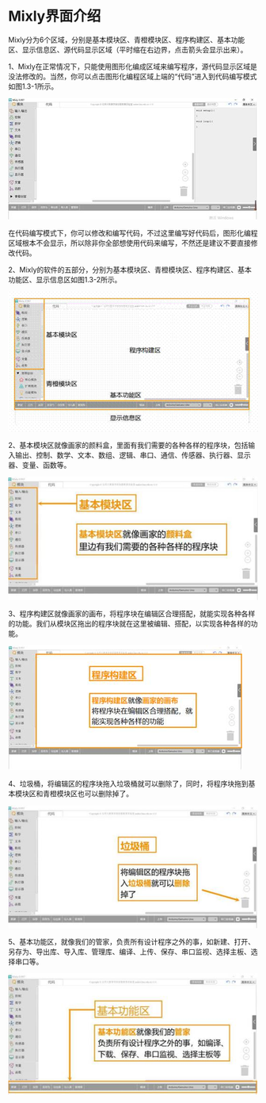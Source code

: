 # Mixly界面介绍

Mixly分为6个区域，分别是基本模块区、青橙模块区、程序构建区、基本功能区、显示信息区、源代码显示区域（平时缩在右边界，点击箭头会显示出来）。

1、Mixly在正常情况下，只能使用图形化编成区域来编写程序，源代码显示区域是没法修改的。当然，你可以点击图形化编程区域上端的“代码”进入到代码编写模式如图1.3-1所示。

![&#x56FE;1.3-1](../../.gitbook/assets/image038.jpg)

在代码编写模式下，你可以修改和编写代码，不过这里编写好代码后，图形化编程区域根本不会显示，所以除非你全部想使用代码来编写，不然还是建议不要直接修改代码。

2、Mixly的软件的五部分，分别为基本模块区、青橙模块区、程序构建区、基本功能区、显示信息区如图1.3-2所示。

![&#x56FE; 1.3-2](../../.gitbook/assets/image040.gif)

2、基本模块区就像画家的颜料盒，里面有我们需要的各种各样的程序块，包括输入输出、控制、数学、文本、数组、逻辑、串口、通信、传感器、执行器、显示器、变量、函数等。

![&#x56FE; 1.3-3](../../.gitbook/assets/image042.jpg)

3、程序构建区就像画家的画布，将程序块在编辑区合理搭配，就能实现各种各样的功能。我们从模块区拖出的程序块就在这里被编辑、搭配，以实现各种各样的功能。

![&#x56FE; 1.3-4](../../.gitbook/assets/image044.jpg)

4、垃圾桶，将编辑区的程序块拖入垃圾桶就可以删除了，同时，将程序块拖到基本模块区和青橙模块区也可以删除掉了。

![&#x56FE; 1.3-5](../../.gitbook/assets/image046.jpg)

5、基本功能区，就像我们的管家，负责所有设计程序之外的事，如新建、打开、另存为、导出库、导入库、管理库、编译、上传、保存、串口监视、选择主板、选择串口等。

![&#x56FE; 1.3-6](../../.gitbook/assets/image048.jpg)
